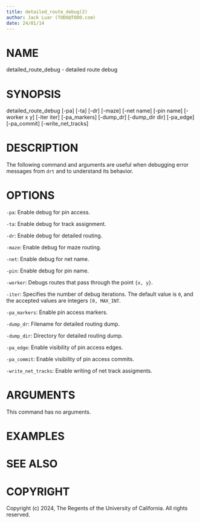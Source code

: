 ```yaml
---
title: detailed_route_debug(2)
author: Jack Luar (TODO@TODO.com)
date: 24/01/14
---
```


# NAME

detailed_route_debug - detailed route debug

# SYNOPSIS

detailed_route_debug 
    [-pa]
    [-ta]
    [-dr]
    [-maze]
    [-net name]
    [-pin name]
    [-worker x y]
    [-iter iter]
    [-pa_markers]
    [-dump_dr]
    [-dump_dir dir]
    [-pa_edge]
    [-pa_commit]
    [-write_net_tracks]


# DESCRIPTION

The following command and arguments are useful when debugging error
messages from `drt` and to understand its behavior.

# OPTIONS

`-pa`:  Enable debug for pin access.

`-ta`:  Enable debug for track assignment.

`-dr`:  Enable debug for detailed routing.

`-maze`:  Enable debug for maze routing.

`-net`:  Enable debug for net name.

`-pin`:  Enable debug for pin name.

`-worker`:  Debugs routes that pass through the point `{x, y}`.

`-iter`:  Specifies the number of debug iterations. The default value is `0`, and the accepted values are integers `[0, MAX_INT`.

`-pa_markers`:  Enable pin access markers.

`-dump_dr`:  Filename for detailed routing dump.

`-dump_dir`:  Directory for detailed routing dump.

`-pa_edge`:  Enable visibility of pin access edges.

`-pa_commit`:  Enable visibility of pin access commits.

`-write_net_tracks`:  Enable writing of net track assigments.

# ARGUMENTS

This command has no arguments.

# EXAMPLES

# SEE ALSO

# COPYRIGHT

Copyright (c) 2024, The Regents of the University of California. All rights reserved.

